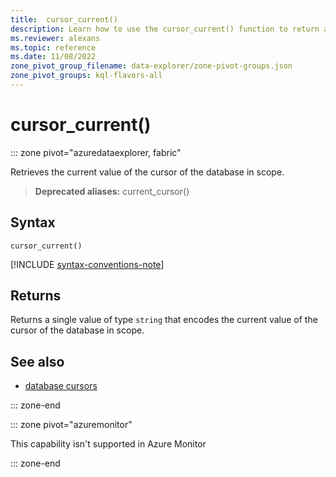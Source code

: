 ```yaml
---
title:  cursor_current()
description: Learn how to use the cursor_current() function to return a string type value.
ms.reviewer: alexans
ms.topic: reference
ms.date: 11/08/2022
zone_pivot_group_filename: data-explorer/zone-pivot-groups.json
zone_pivot_groups: kql-flavors-all
---
```

# cursor_current()

::: zone pivot="azuredataexplorer, fabric"

Retrieves the current value of the cursor of the database in scope.

> **Deprecated aliases:** current_cursor()

## Syntax

`cursor_current()`

[!INCLUDE [syntax-conventions-note](../../includes/syntax-conventions-note.md)]

## Returns

Returns a single value of type `string` that encodes the current value of the
cursor of the database in scope.

## See also

* [database cursors](../management/databasecursor.md)

::: zone-end

::: zone pivot="azuremonitor"

This capability isn't supported in Azure Monitor

::: zone-end
